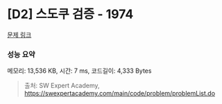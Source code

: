 # [D2] 스도쿠 검증 - 1974 

[문제 링크](https://swexpertacademy.com/main/code/problem/problemDetail.do?contestProbId=AV5Psz16AYEDFAUq) 

### 성능 요약

메모리: 13,536 KB, 시간: 7 ms, 코드길이: 4,333 Bytes



> 출처: SW Expert Academy, https://swexpertacademy.com/main/code/problem/problemList.do
